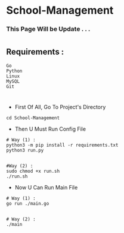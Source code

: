 # School-Management
### This Page Will be Update . . .

#

## Requirements :
```
Go
Python
Linux
MySQL
Git
```

#
- First Of All, Go To Project's Directory
```
cd School-Management
```


- Then U Must Run Config File
```
# Way (1) :
python3 -m pip install -r requirements.txt
python3 run.py


#Way (2) :
sudo chmod +x run.sh
./run.sh
```

- Now U Can Run Main File
```
# Way (1) :
go run ./main.go


# Way (2) :
./main
```
